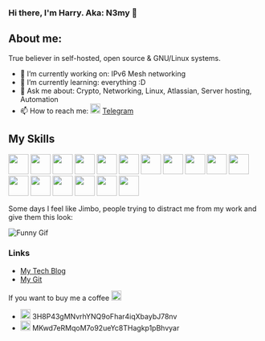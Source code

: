 ### Hi there, I'm Harry. Aka: N3my 👋
## About me:
True believer in self-hosted, open source & GNU/Linux systems. 

- 🔭 I’m currently working on: IPv6 Mesh networking
- 🌱 I’m currently learning: everything :D
- 💬 Ask me about: Crypto, Networking, Linux, Atlassian, Server hosting, Automation
- 📫 How to reach me: <img src="https://simpleicons.org/icons/telegram.svg" alt="https://web.telegram.org/#/im?p=@n3myy" width="20" height="20"> [Telegram](https://web.telegram.org/#/im?p=@n3myy)

## My Skills
<img src="https://simpleicons.org/icons/linux.svg" width="40" height="40">    <img src="https://simpleicons.org/icons/windows.svg" width="40" height="40">    <img src="https://simpleicons.org/icons/microsoftazure.svg" width="40" height="40">   <img src="https://simpleicons.org/icons/redhat.svg" width="40" height="40">     <img src="https://simpleicons.org/icons/manjaro.svg" width="40" height="40">   <img src="https://simpleicons.org/icons/docker.svg" width="40" height="40">   <img src="https://simpleicons.org/icons/kubernetes.svg" width="40" height="40">    <img src="https://simpleicons.org/icons/ansible.svg" width="40" height="40">   <img src="https://simpleicons.org/icons/python.svg" width="40" height="40">   <img src="https://simpleicons.org/icons/gnubash.svg" width="40" height="40">   <img src="https://simpleicons.org/icons/openssl.svg" width="40" height="40">    <img src="https://simpleicons.org/icons/postgresql.svg" width="40" height="40">   <img src="https://simpleicons.org/icons/jira.svg" width="40" height="40">   <img src="https://simpleicons.org/icons/nginx.svg" width="40" height="40">    <img src="https://simpleicons.org/icons/archlinux.svg" width="40" height="40">    <img src="https://simpleicons.org/icons/elasticsearch.svg" width="40" height="40">     <img src="https://simpleicons.org/icons/ghost.svg" widt="40" height="40">

Some days I feel like Jimbo, people trying to distract me from my work and give them this look:

![Funny Gif](https://media.giphy.com/media/4byqZCAGVNx72/giphy.gif)

### Links
- [My Tech Blog](https://room01.co.uk)
- [My Git](https://git.room01.co.uk)


If you want to buy me a coffee <img src="https://simpleicons.org/icons/buymeacoffee.svg" alt="coffee" width="20" height="20">
* <img src="https://simpleicons.org/icons/bitcoin.svg" alt="bitcoin" width="20" height="20"> 3H8P43gMNvrhYNQ9oFhar4iqXbaybJ78nv
* <img src="https://simpleicons.org/icons/litecoin.svg" alt="litecoin" width="20" height="20"> MKwd7eRMqoM7o92ueYc8THagkp1pBhvyar
